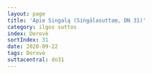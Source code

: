 ```yaml
---
layout: page
title: 'Apie Singalą (Siṅgālasuttaṃ, DN 31)'
category: ilgos suttos
index: Dorovė
sortIndex: 31
date: 2020-09-22
tags: Dorovė
suttacentral: dn31
---
```

